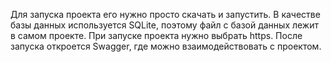 Для запуска проекта его нужно просто скачать и запустить. В качестве базы данных используется SQLite, поэтому файл с базой данных лежит в самом проекте.
При запуске проекта нужно выбрать https.
После запуска откроется Swagger, где можно взаимодействовать с проектом.
